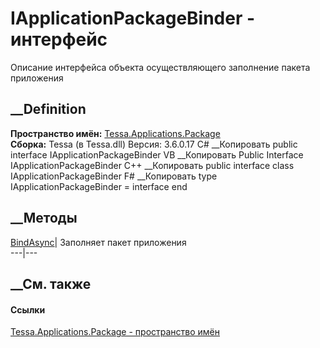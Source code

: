 # IApplicationPackageBinder - интерфейс
Описание интерфейса объекта осуществляющего заполнение пакета приложения
## __Definition
 **Пространство имён:**
[Tessa.Applications.Package](N_Tessa_Applications_Package.htm)  
 **Сборка:** Tessa (в Tessa.dll) Версия: 3.6.0.17
C# __Копировать
     public interface IApplicationPackageBinder
VB __Копировать
     Public Interface IApplicationPackageBinder
C++ __Копировать
     public interface class IApplicationPackageBinder
F# __Копировать
     type IApplicationPackageBinder = interface end
##  __Методы
[BindAsync](M_Tessa_Applications_Package_IApplicationPackageBinder_BindAsync.htm)|
Заполняет пакет приложения  
---|---  
## __См. также
#### Ссылки
[Tessa.Applications.Package - пространство
имён](N_Tessa_Applications_Package.htm)
